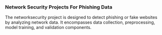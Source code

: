 ### Network Security Projects For Phishing Data

The networksecurity project is designed to detect phishing or fake websites by analyzing network data. It encompasses data collection, preprocessing, model training, and validation components.

